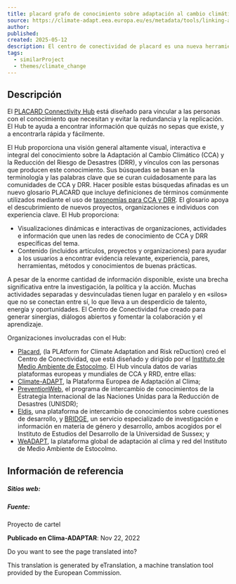 ```yaml
---
title: placard grafo de conocimiento sobre adaptación al cambio climático
source: https://climate-adapt.eea.europa.eu/es/metadata/tools/linking-adaptation-and-drr-2013-the-placard-connectivity-hub
author: 
published: 
created: 2025-05-12
description: El centro de conectividad de placard es una nueva herramienta de «búsqueda y descubrimiento» que ayuda a planificadores, responsables de la toma de decisiones, investigadores, responsables políticos, estudiantes y ciudadanos interesados a encontrar conocimientos y organizaciones que trabajan en cuestiones relacionadas con la adaptación al cambio climático y la reducción del riesgo de catástrofes.
tags:
  - similarProject
  - themes/climate_change
---
```

## Descripción

El [PLACARD Connectivity Hub](http://connectivity-hub.placard-network.eu/ "PLACARD Connectivity Hub") está diseñado para vincular a las personas con el conocimiento que necesitan y evitar la redundancia y la replicación. El Hub te ayuda a encontrar información que quizás no sepas que existe, y a encontrarla rápida y fácilmente.

El Hub proporciona una visión general altamente visual, interactiva e integral del conocimiento sobre la Adaptación al Cambio Climático (CCA) y la Reducción del Riesgo de Desastres (DRR), y vínculos con las personas que producen este conocimiento. Sus búsquedas se basan en la terminología y las palabras clave que se curan cuidadosamente para las comunidades de CCA y DRR. Hacer posible estas búsquedas afinadas es un nuevo glosario PLACARD que incluye definiciones de términos comúnmente utilizados mediante el uso de [taxonomías para CCA y DRR](https://www.placard-network.eu/words-matter-using-language-technology-to-better-inform-the-cca-drr-communities/). El glosario apoya el descubrimiento de nuevos proyectos, organizaciones e individuos con experiencia clave. El Hub proporciona:

- Visualizaciones dinámicas e interactivas de organizaciones, actividades e información que unen las redes de conocimiento de CCA y DRR específicas del tema.
- Contenido (incluidos artículos, proyectos y organizaciones) para ayudar a los usuarios a encontrar evidencia relevante, experiencia, pares, herramientas, métodos y conocimientos de buenas prácticas.

A pesar de la enorme cantidad de información disponible, existe una brecha significativa entre la investigación, la política y la acción. Muchas actividades separadas y desvinculadas tienen lugar en paralelo y en «silos» que no se conectan entre sí, lo que lleva a un desperdicio de talento, energía y oportunidades. El Centro de Conectividad fue creado para generar sinergias, diálogos abiertos y fomentar la colaboración y el aprendizaje.

Organizaciones involucradas con el Hub:

- [Placard](https://www.placard-network.eu/), (la PLAtform for Climate Adaptation and Risk reDuction) creó el Centro de Conectividad, que está diseñado y dirigido por el [Instituto de Medio Ambiente de Estocolmo](https://www.sei.org/). El Hub vincula datos de varias plataformas europeas y mundiales de CCA y RRD, entre ellas:
- [Climate-ADAPT](https://climate-adapt.eea.europa.eu/), la Plataforma Europea de Adaptación al Clima;
- [PreventionWeb](https://www.preventionweb.net/english/), el programa de intercambio de conocimientos de la Estrategia Internacional de las Naciones Unidas para la Reducción de Desastres (UNISDR);
- [Eldis](https://www.eldis.org/), una plataforma de intercambio de conocimientos sobre cuestiones de desarrollo, y [BRIDGE](https://www.bridge.ids.ac.uk/), un servicio especializado de investigación e información en materia de género y desarrollo, ambos acogidos por el Instituto de Estudios del Desarrollo de la Universidad de Sussex; y
- [WeADAPT](http://www.weadapt.org/), la plataforma global de adaptación al clima y red del Instituto de Medio Ambiente de Estocolmo.

## Información de referencia

##### Sitios web:

##### Fuente:

Proyecto de cartel

**Publicado en Clima-ADAPTAR**: Nov 22, 2022

Do you want to see the page translated into?

This translation is generated by eTranslation, a machine translation tool provided by the European Commission.